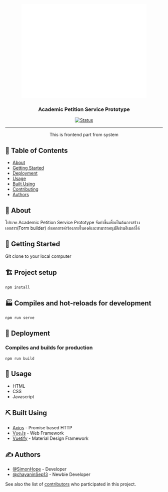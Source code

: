 <p align="center">
  <a href="" rel="noopener">
 <img width=400px height=300px src="src/assets/RKR.png" alt="Project logo"></a>
</p>

<h3 align="center">Academic Petition Service Prototype</h3>

<div align="center">

[![Status](https://img.shields.io/badge/status-active-success.svg)]()

</div>

---

<p align="center"> This is frontend part from system
    <br> 
</p>

## 📝 Table of Contents

- [About](#about)
- [Getting Started](#getting_started)
- [Deployment](#deployment)
- [Usage](#usage)
- [Built Using](#built_using)
- [Contributing](../CONTRIBUTING.md)
- [Authors](#authors)

## 🧐 About <a name = "about"></a>

โปรเจค Academic Petition Service Prototype จัดทำขึ้นเพื่อเป็นต้นการสร้างเอกสาร(Form builder) ส่งเอกสารคำร้องภายในองค์และสามารถอนุมัติผ่านอีเมลล์ได้

## 🏁 Getting Started <a name = "getting_started"></a>

Git clone to your local computer

## 🏗️ Project setup

```
npm install
```

## 🏭 Compiles and hot-reloads for development

```
npm run serve
```

## 🚀 Deployment <a name = "deployment"></a>

### Compiles and builds for production

```
npm run build
```

## 🧰 Usage <a name="usage"></a>

- HTML
- CSS
- Javascript

## ⛏️ Built Using <a name = "built_using"></a>

- [Axios](https://axios-http.com/) - Promise based HTTP
- [VueJs](https://vuejs.org/) - Web Framework
- [Vuetify](https://vuetifyjs.com/) - Material Design Framework

## ✍️ Authors <a name = "authors"></a>

- [@SimonHope](https://github.com/SimonHope) - Developer
- [@chayaninSep13](https://github.com/chayaninSep13) - Newbie Developer

See also the list of [contributors](https://github.com/SimonHope/APS-frontend/graphs/contributors) who participated in this project.
